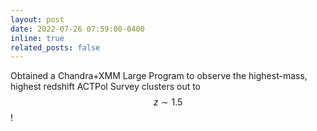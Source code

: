 ```yaml
---
layout: post
date: 2022-07-26 07:59:00-0400
inline: true
related_posts: false
---
```


Obtained a Chandra+XMM Large Program to observe the highest-mass, highest redshift ACTPol Survey clusters out to $$z \sim 1.5$$!

